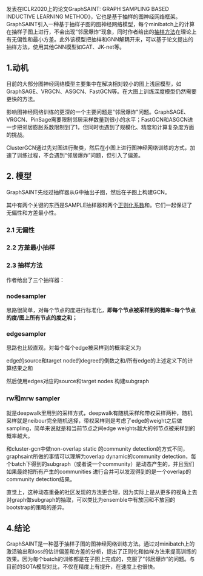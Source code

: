 发表在ICLR2020上的论文GraphSAINT: GRAPH SAMPLING BASED INDUCTIVE LEARNING METHOD》，它也是基于抽样的图神经网络框架。GraphSAINT引入一种基于抽样子图的图神经网络模型，每个minibatch上的计算在抽样子图上进行，不会出现”邻居爆炸“现象，同时作者给出的[抽样方法](https://www.zhihu.com/search?q=抽样方法&search_source=Entity&hybrid_search_source=Entity&hybrid_search_extra={"sourceType"%3A"article"%2C"sourceId"%3A"394747362"})在理论上有无偏性和最小方差。此外该模型把抽样和GNN解耦开来，可以基于论文提出的抽样方法，使用其他GNN模型如GAT、JK-net等。

## **1.动机**

目前的大部分图神经网络模型主要集中在解决相对较小的图上浅层模型，如GraphSAGE、VRGCN、ASGCN、FastGCN等。在大图上训练深度模型仍然需要更快的方法。

影响图神经网络训练的更深的一个主要问题是”邻居爆炸"问题。GraphSAGE、VRGCN、PinSage需要限制邻居采样数量到很小的水平；FastGCN和ASGCN进一步把邻居膨胀系数限制到了1，但同时也遇到了规模化、精度和计算复杂度方面的挑战。

ClusterGCN通过先对图进行聚类，然后在小图上进行图神经网络训练的方式，加速了训练过程，不会遇到“邻居爆炸”问题，但引入了偏差。

## **2. 模型**

GraphSAINT先经过抽样器从G中抽出子图，然后在子图上构建GCN。

其中有两个关键的东西是SAMPLE抽样器和两个[正则化系数](https://www.zhihu.com/search?q=正则化系数&search_source=Entity&hybrid_search_source=Entity&hybrid_search_extra={"sourceType"%3A"article"%2C"sourceId"%3A"394747362"})和。它们一起保证了无偏性和方差最小性。

### **2.1 无偏性**

### **2.2 方差最小抽样**

### **2.3 抽样方法**

作者给出了三个抽样器：

### nodesampler 

思路很简单，对每个节点的度进行标准化，**即每个节点被采样到的概率=每个节点的度/图上所有节点的度之和；**

### **edgesampler**

思路也比较直观，对每个每个edge被采样到的概率定义为

edge的source和target node的degree的倒数之和/所有edge的上述定义下的计算结果之和

然后使用edges对应的source和target nodes 构建subgraph

### rw和mrw sampler

就是deepwalk里用到的采样方式，deepwalk有随机采样和带权采样两种，随机采样就是neibour完全随机选择，带权采样则是考虑了edge的weight之后做sampling，简单来说就是和当前节点之间edge weights越大的邻节点被采样到的概率越大。

和cluster-gcn中做non-overlap static 的community detection的方式不同，graphsaint所做的事情可以理解为overlap dynamic的community detection，每个batch下得到的subgraph（或者说一个community）是动态产生的，并且我们如果最终把所有产生的communities 进行合并可以发现得到的是一个overlap的community detection结果。

直觉上，这种动态重叠的社区发现的方法更合理，因为实际上是从更多的视角上去对graph做subgraph的抽取，可以类比为ensemble中有放回和不放回的bootstrap的策略的差异。



## **4.结论**

GraphSAINT是一种基于抽样子图的图神经网络训练方法。通过对minibatch上的激活输出和loss的估计偏差和方差的分析，提出了正则化和抽样方法来提高训练的效果。因为每个batch的训练都是在子图上完成的，克服了“邻居爆炸”的问题。与目前的SOTA模型对比，不仅在精度上有提升，在速度上也很快。